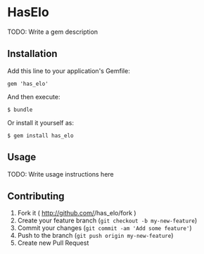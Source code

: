 # HasElo

TODO: Write a gem description

## Installation

Add this line to your application's Gemfile:

    gem 'has_elo'

And then execute:

    $ bundle

Or install it yourself as:

    $ gem install has_elo

## Usage

TODO: Write usage instructions here

## Contributing

1. Fork it ( http://github.com/<my-github-username>/has_elo/fork )
2. Create your feature branch (`git checkout -b my-new-feature`)
3. Commit your changes (`git commit -am 'Add some feature'`)
4. Push to the branch (`git push origin my-new-feature`)
5. Create new Pull Request
